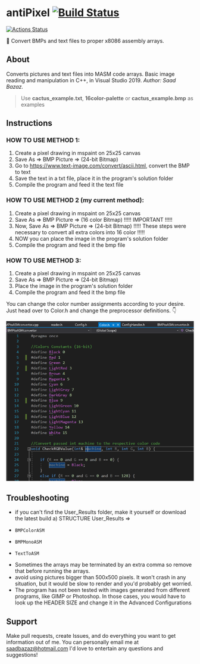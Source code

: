 # antiPixel [![Build Status](https://travis-ci.org/SaadBazaz/antiPixel.svg?branch=master)](https://travis-ci.org/SaadBazaz/antiPixel) 
[![Actions Status](https://github.com/SaadBazaz/antiPixel/workflows/C/C++%20CI/badge.svg)](https://github.com/SaadBazaz/antiPixel/actions)

👾 Convert BMPs and text files to proper x8086 assembly arrays.

## About
Converts pictures and text files into MASM code arrays.
Basic image reading and manipulation in C++, in Visual Studio 2019. 
*Author: Saad Bazaz.*
> Use **cactus_example.txt**, **16color-palette** or **cactus_example.bmp** as examples

## Instructions
### HOW TO USE METHOD 1:
1. Create a pixel drawing in mspaint on 25x25 canvas
2. Save As => BMP Picture => (24-bit Bitmap)
3. Go to https://www.text-image.com/convert/ascii.html, convert the BMP to text
4. Save the text in a txt file, place it in the program's solution folder
5. Compile the program and feed it the text file

### HOW TO USE METHOD 2 (my current method):
1. Create a pixel drawing in mspaint on 25x25 canvas
2. Save As => BMP Picture => (16 color Bitmap)          !!!!! IMPORTANT !!!!!
3. Now, Save As => BMP Picture => (24-bit Bitmap)       !!!!! These steps were necessary to convert all extra colors into 16 color !!!!!
3. NOW you can place the image in the program's solution folder
4. Compile the program and feed it the bmp file

### HOW TO USE METHOD 3:
1. Create a pixel drawing in mspaint on 25x25 canvas
2. Save As => BMP Picture => (24-bit Bitmap)
3. Place the image in the program's solution folder
4. Compile the program and feed it the bmp file


You can change the color number assignments according to your desire. Just head over to Color.h and change the preprocessor definitions.
👇

![Colors](ColorAssignments.PNG)


## Troubleshooting
- if you can't find the User_Results folder, make it yourself or download the latest build
a) STRUCTURE
User_Results =>
-     BMPColorASM
-     BMPMonoASM
-     TextToASM
  
- Sometimes the arrays may be terminated by an extra comma so remove that before running the arrays.
- avoid using pictures bigger than 500x500 pixels. It won't crash in any situation, but it would be slow to render and you'd probably get worried.
- The program has not been tested with images generated from different programs, like GIMP or Photoshop. In those cases, 
you would have to look up the HEADER SIZE and change it in the Advanced Configurations

## Support
Make pull requests, create Issues, and do everything you want to get information out of me.
You can personally email me at saadbazaz@hotmail.com
I'd love to entertain any questions and suggestions!
